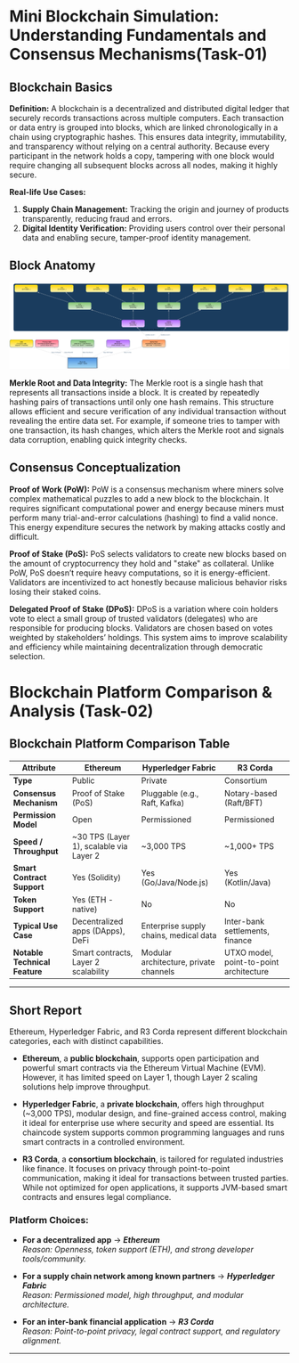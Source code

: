 # Mini Blockchain Simulation: Understanding Fundamentals and Consensus Mechanisms(Task-01)

## Blockchain Basics

**Definition:**
A blockchain is a decentralized and distributed digital ledger that securely records transactions across multiple computers. Each transaction or data entry is grouped into blocks, which are linked chronologically in a chain using cryptographic hashes. This ensures data integrity, immutability, and transparency without relying on a central authority. Because every participant in the network holds a copy, tampering with one block would require changing all subsequent blocks across all nodes, making it highly secure.

**Real-life Use Cases:**

1. **Supply Chain Management:** Tracking the origin and journey of products transparently, reducing fraud and errors.
2. **Digital Identity Verification:** Providing users control over their personal data and enabling secure, tamper-proof identity management.

## Block Anatomy

![Block Structure](Block_Anatomy.svg)

**Merkle Root and Data Integrity:**
The Merkle root is a single hash that represents all transactions inside a block. It is created by repeatedly hashing pairs of transactions until only one hash remains. This structure allows efficient and secure verification of any individual transaction without revealing the entire data set. For example, if someone tries to tamper with one transaction, its hash changes, which alters the Merkle root and signals data corruption, enabling quick integrity checks.

## Consensus Conceptualization

**Proof of Work (PoW):**
PoW is a consensus mechanism where miners solve complex mathematical puzzles to add a new block to the blockchain. It requires significant computational power and energy because miners must perform many trial-and-error calculations (hashing) to find a valid nonce. This energy expenditure secures the network by making attacks costly and difficult.

**Proof of Stake (PoS):**
PoS selects validators to create new blocks based on the amount of cryptocurrency they hold and "stake" as collateral. Unlike PoW, PoS doesn’t require heavy computations, so it is energy-efficient. Validators are incentivized to act honestly because malicious behavior risks losing their staked coins.

**Delegated Proof of Stake (DPoS):**
DPoS is a variation where coin holders vote to elect a small group of trusted validators (delegates) who are responsible for producing blocks. Validators are chosen based on votes weighted by stakeholders’ holdings. This system aims to improve scalability and efficiency while maintaining decentralization through democratic selection.

#  Blockchain Platform Comparison & Analysis (Task-02)

##  Blockchain Platform Comparison Table

| **Attribute**              | **Ethereum**                             | **Hyperledger Fabric**                       | **R3 Corda**                                  |
|----------------------------|-------------------------------------------|----------------------------------------------|------------------------------------------------|
| **Type**                   | Public                                    | Private                                      | Consortium                                     |
| **Consensus Mechanism**    | Proof of Stake (PoS)                      | Pluggable (e.g., Raft, Kafka)                | Notary-based (Raft/BFT)                        |
| **Permission Model**       | Open                                      | Permissioned                                 | Permissioned                                   |
| **Speed / Throughput**     | ~30 TPS (Layer 1), scalable via Layer 2   | ~3,000 TPS                                   | ~1,000+ TPS                                    |
| **Smart Contract Support** | Yes (Solidity)                            | Yes (Go/Java/Node.js)                        | Yes (Kotlin/Java)                              |
| **Token Support**          | Yes (ETH - native)                        | No                                           | No                                             |
| **Typical Use Case**       | Decentralized apps (DApps), DeFi          | Enterprise supply chains, medical data       | Inter-bank settlements, finance                |
| **Notable Technical Feature** | Smart contracts, Layer 2 scalability  | Modular architecture, private channels       | UTXO model, point-to-point architecture        |

---

##  Short Report

Ethereum, Hyperledger Fabric, and R3 Corda represent different blockchain categories, each with distinct capabilities.

- **Ethereum**, a **public blockchain**, supports open participation and powerful smart contracts via the Ethereum Virtual Machine (EVM). However, it has limited speed on Layer 1, though Layer 2 scaling solutions help improve throughput.

- **Hyperledger Fabric**, a **private blockchain**, offers high throughput (~3,000 TPS), modular design, and fine-grained access control, making it ideal for enterprise use where security and speed are essential. Its chaincode system supports common programming languages and runs smart contracts in a controlled environment.

- **R3 Corda**, a **consortium blockchain**, is tailored for regulated industries like finance. It focuses on privacy through point-to-point communication, making it ideal for transactions between trusted parties. While not optimized for open applications, it supports JVM-based smart contracts and ensures legal compliance.

###  Platform Choices:

-  **For a decentralized app** → _**Ethereum**_  
  _Reason: Openness, token support (ETH), and strong developer tools/community._

-  **For a supply chain network among known partners** → _**Hyperledger Fabric**_  
  _Reason: Permissioned model, high throughput, and modular architecture._

-  **For an inter-bank financial application** → _**R3 Corda**_  
  _Reason: Point-to-point privacy, legal contract support, and regulatory alignment._

---


